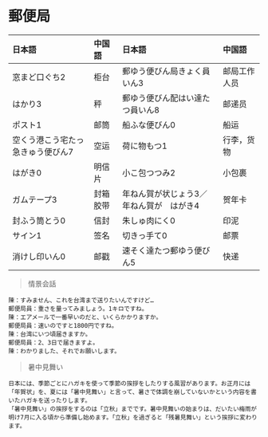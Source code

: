 # 郵便局

| 日本語                                         | 中国語   | 日本語                                                | 中国語       |
| :--------------------------------------------- | :------- | :---------------------------------------------------- | :----------- |
| <ruby>窓まど口ぐち2</ruby>                     | 柜台     | <ruby>郵ゆう便びん局きょく員いん3</ruby>              | 邮局工作人员 |
| <ruby>はかり3</ruby>                           | 秤       | <ruby>郵ゆう便びん配はい達たつ員いん8</ruby>          | 邮递员       |
| <ruby>ポスト1</ruby>                           | 邮筒     | <ruby>船ふな便びん0</ruby>                            | 船运         |
| <ruby>空くう港こう宅たっ急きゅう便びん7</ruby> | 空运     | <ruby>荷に物もつ1</ruby>                              | 行李，货物   |
| <ruby>はがき0</ruby>                           | 明信片   | <ruby>小こ包つつみ2</ruby>                            | 小包裹       |
| <ruby>ガムテープ3</ruby>                       | 封箱胶带 | <ruby>年ねん賀が状じょう3／年ねん賀が　はがき4</ruby> | 贺年卡       |
| <ruby>封ふう筒とう0</ruby>                     | 信封     | <ruby>朱しゅ肉にく0</ruby>                            | 印泥         |
| <ruby>サイン1</ruby>                           | 签名     | <ruby>切きっ手て0</ruby>                              | 邮票         |
| <ruby>消けし印いん0</ruby>                     | 邮戳     | <ruby>速そく達たつ郵ゆう便びん5</ruby>                | 快递         |

> 情景会話

```text
陳：すみません、これを台湾まで送りたいんですけど…
郵便局員：重さを量ってみましょう。1キロですね。
陳：エアメールで一番早いのだと、いくらかかりますか。
郵便局員：速いのですと1800円ですね。
陳：台湾にいつ頃届きますか。
郵便局員：2、3日で届きますよ。
陳：わかりました、それでお願いします。
```

> 暑中見舞い
 
```text
日本には、季節ごとにハガキを使って季節の挨拶をしたりする風習があります。お正月には「年賀状」を、夏には「暑中見舞い」と言って、暑さで体調を崩していないかという内容を書いたハガキを送ったりします。
「暑中見舞い」の挨拶をするのは「立秋」までです。暑中見舞いの始まりは、だいたい梅雨が明け7月に入る頃から準備し始めます。「立秋」を過ぎると「残暑見舞い」という挨拶に変わります。
```
